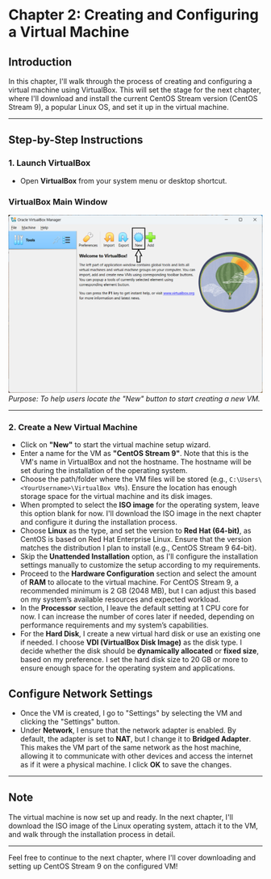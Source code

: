 # Chapter 2: Creating and Configuring a Virtual Machine

## Introduction
In this chapter, I'll walk through the process of creating and configuring a virtual machine using VirtualBox. This will set the stage for the next chapter, where I'll download and install the current CentOS Stream version (CentOS Stream 9), a popular Linux OS, and set it up in the virtual machine.

---

## Step-by-Step Instructions

### 1. Launch VirtualBox
- Open **VirtualBox** from your system menu or desktop shortcut.

### VirtualBox Main Window
![VirtualBox Main Window](screenshots/00-virtualbox-main-window-new-button-highlighted.png)  
*Purpose: To help users locate the "New" button to start creating a new VM.*

---

### 2. Create a New Virtual Machine
- Click on **"New"** to start the virtual machine setup wizard.
- Enter a name for the VM as **"CentOS Stream 9"**. Note that this is the VM's name in VirtualBox and not the hostname. The hostname will be set during the installation of the operating system.
- Choose the path/folder where the VM files will be stored (e.g., `C:\Users\<YourUsername>\VirtualBox VMs`). Ensure the location has enough storage space for the virtual machine and its disk images.
- When prompted to select the **ISO image** for the operating system, leave this option blank for now. I'll download the ISO image in the next chapter and configure it during the installation process.
- Choose **Linux** as the type, and set the version to **Red Hat (64-bit)**, as CentOS is based on Red Hat Enterprise Linux. Ensure that the version matches the distribution I plan to install (e.g., CentOS Stream 9 64-bit).
- Skip the **Unattended Installation** option, as I'll configure the installation settings manually to customize the setup according to my requirements.
- Proceed to the **Hardware Configuration** section and select the amount of **RAM** to allocate to the virtual machine. For CentOS Stream 9, a recommended minimum is 2 GB (2048 MB), but I can adjust this based on my system’s available resources and expected workload.
- In the **Processor** section, I leave the default setting at 1 CPU core for now. I can increase the number of cores later if needed, depending on performance requirements and my system’s capabilities.
- For the **Hard Disk**, I create a new virtual hard disk or use an existing one if needed. I choose **VDI (VirtualBox Disk Image)** as the disk type. I decide whether the disk should be **dynamically allocated** or **fixed size**, based on my preference. I set the hard disk size to 20 GB or more to ensure enough space for the operating system and applications.

## Configure Network Settings

- Once the VM is created, I go to "Settings" by selecting the VM and clicking the "Settings" button.
- Under **Network**, I ensure that the network adapter is enabled. By default, the adapter is set to **NAT**, but I change it to **Bridged Adapter**. This makes the VM part of the same network as the host machine, allowing it to communicate with other devices and access the internet as if it were a physical machine. I click **OK** to save the changes.

---

## Note
The virtual machine is now set up and ready. In the next chapter, I'll download the ISO image of the Linux operating system, attach it to the VM, and walk through the installation process in detail.

---

Feel free to continue to the next chapter, where I'll cover downloading and setting up CentOS Stream 9 on the configured VM!
